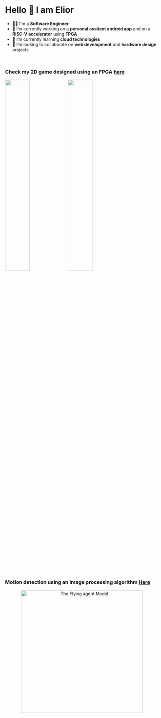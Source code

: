 
# Hello 👋 I am Elior
- 🧑‍💻 I'm a **Software Engineer**
- 🔭 I’m currently working on a **personal assitant android app** and on a **RISC-V accelerator** using **FPGA**
- 🌱 I’m currently learning **cloud technologies**
- 👯 I’m looking to collaborate on **web development** and **hardware design** projects

<br>

### Check my 2D game designed using an FPGA [here](https://github.com/sthd/Dangerous-Dave-FPGA)
<p>
<img src="https://github.com/sthd/Dangerous-Dave-FPGA/blob/main/b/gameplayA.png"  width="40%" height="40%">
<img src="https://github.com/sthd/Dangerous-Dave-FPGA/blob/main/b/gameplayB.png"  width="40%" height="40%">
</p>

<br>


#

### Motion detection using an image processing algorithm [Here](https://github.com/sthd/FlySight)
<p align="center"><img src="https://github.com/sthd/FlySight/blob/master/Design/model.png" width="400" alt="The Flying agent Model"></p>

<!--
**sthd/sthd** is a ✨ _special_ ✨ repository because its `README.md` (this file) appears on your GitHub profile.

Here are some ideas to get you started:

- 🔭 I’m currently working on ...
- 🌱 I’m currently learning ...
- 👯 I’m looking to collaborate on ...
- 🤔 I’m looking for help with ...
- 💬 Ask me about ...
- 📫 How to reach me: ...
- 😄 Pronouns: ...
- ⚡ Fun fact: ...
-->
